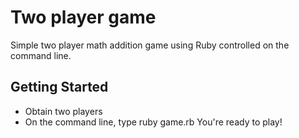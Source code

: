 # Two player game

Simple two player math addition game using Ruby controlled on the command line.

## Getting Started
* Obtain two players
* On the command line, type ruby game.rb
You're ready to play!